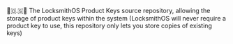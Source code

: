 🔐️🇴.🇸🔑️ The LocksmithOS Product Keys source repository, allowing the storage of product keys within the system (LocksmithOS will never require a product key to use, this repository only lets you store copies of existing keys)
